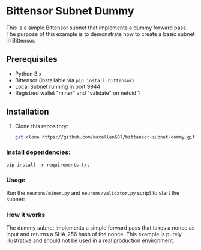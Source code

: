 # Bittensor Subnet Dummy

This is a simple Bittensor subnet that implements a dummy forward pass. The purpose of this example is to demonstrate how to create a basic subnet in Bittensor.

## Prerequisites

- Python 3.x
- Bittensor (installable via `pip install bittensor`)
- Local Subnet running in port 9944
- Registred wallet "miner" and "validate" on netuid 1

## Installation

1. Clone this repository:

   ```bash
   git clone https://github.com/maxallen687/bittensor-subnet-dummy.git

### Install dependencies:

```
pip install -r requirements.txt
```

### Usage
Run the `neurons/miner.py` and `neurons/validator.py` script to start the subnet:


### How it works
The dummy subnet implements a simple forward pass that takes a nonce as input and returns a SHA-256 hash of the nonce. This example is purely illustrative and should not be used in a real production environment.
